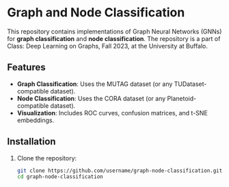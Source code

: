 # Graph and Node Classification

This repository contains implementations of Graph Neural Networks (GNNs) for **graph classification** and **node classification**. The repository is a part of Class: Deep Learning on Graphs, Fall 2023, at the University at Buffalo.

## Features

- **Graph Classification**: Uses the MUTAG dataset (or any TUDataset-compatible dataset).
- **Node Classification**: Uses the CORA dataset (or any Planetoid-compatible dataset).
- **Visualization**: Includes ROC curves, confusion matrices, and t-SNE embeddings.

## Installation

1. Clone the repository:
   ```bash
   git clone https://github.com/username/graph-node-classification.git
   cd graph-node-classification
